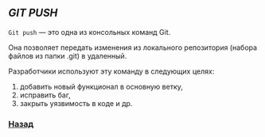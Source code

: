 ## *GIT PUSH*

```Git push``` — это одна из консольных команд Git. 

Она позволяет передать изменения из локального репозитория (набора файлов из папки .git) в удаленный. 

Разработчики используют эту команду в следующих целях:

1. добавить новый функционал в основную ветку,
2. исправить баг,
3. закрыть уязвимость в коде и др.


### [Назад](remote%20add.md)